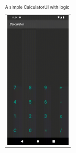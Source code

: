 A simple CalculatorUI with logic
<table>
  <tr>
    <td align="center"><img src="Screenshots/Ecalculator.gif" width=200></td>
  </tr>
</table>
